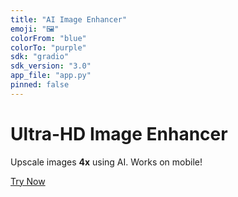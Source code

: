 ```yaml
---
title: "AI Image Enhancer"
emoji: "🖼️"
colorFrom: "blue"
colorTo: "purple"
sdk: "gradio"
sdk_version: "3.0"
app_file: "app.py"
pinned: false
---
```


# Ultra-HD Image Enhancer  
Upscale images **4x** using AI. Works on mobile!  

[Try Now](https://huggingface.co/spaces/YOUR-USERNAME/my-image-enhancer)
